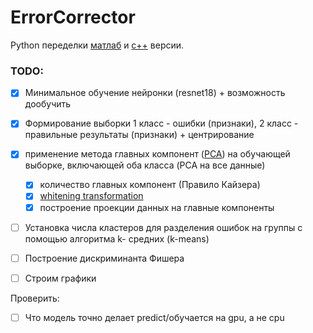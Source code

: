 # ErrorCorrector
Python переделки [матлаб](https://github.com/Mirkes/Error-corrector) и [c++](https://github.com/olgashemagina/BAISim) версии.

### TODO:
- [x] Минимальное обучение нейронки (resnet18) + возможность дообучить
- [x] Формирование выборки 1 класс - ошибки (признаки), 2 класс - правильные результаты (признаки) + центрирование 
- [x] применение метода главных компонент ([PCA](https://scikit-learn.org/stable/modules/generated/sklearn.decomposition.PCA.html)) на обучающей выборке, включающей оба класса (PCA на все данные)
    - [x] количество главных компонент (Правило Кайзера)
    - [x] [whitening transformation](http://ufldl.stanford.edu/tutorial/unsupervised/PCAWhitening/)
    - [x] построение проекции данных на главные компоненты
- [ ] Установка числа кластеров для разделения ошибок на группы с помощью алгоритма k- средних (k-means)
- [ ] Построение дискриминанта Фишера
- [ ] Строим графики


Проверить:
- [ ] Что модель точно делает predict/обучается на gpu, а не cpu